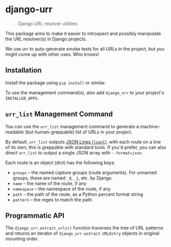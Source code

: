 # django-urr

> Django URL resolver utilities

This package aims to make it easier to introspect and possibly manipulate
the URL resolver(s) in Django projects.

We use urr to auto-generate smoke tests for all URLs in the project,
but you might come up with other uses. Who knows!

## Installation

Install the package using `pip install` or similar.

To use the management command(s), also add `django_urr`
to your project's `INSTALLED_APPS`.

## `urr_list` Management Command

You can use the `urr_list` management command to generate
a machine-readable (but human-greppable) list of URLs in your project.

By default, `urr_list` outputs [JSON Lines (`jsonl`)][jsonl], with each
route on a line of its own; this is greppable with standard tools.
If you'd prefer, you can also direct `urr_list` to output a single JSON
array with `--format=json`.

Each route is an object (dict) has the following keys:

- `groups` – the named capture groups (route arguments).
  For unnamed groups, these are named `_0`, `_1`, etc. by Django.
- `name` – the name of the route, if any
- `namespace` – the namespace of the route, if any
- `path` – the path of the route, as a Python percent format string
- `pattern` – the regex to match the path

## Programmatic API

The `django_urr.extract_urls()` function
traverses the tree of URL patterns and returns an iterator of
`django_urr.extract.URLEntry` objects in original mounting order.

[jsonl]: http://jsonlines.org/
